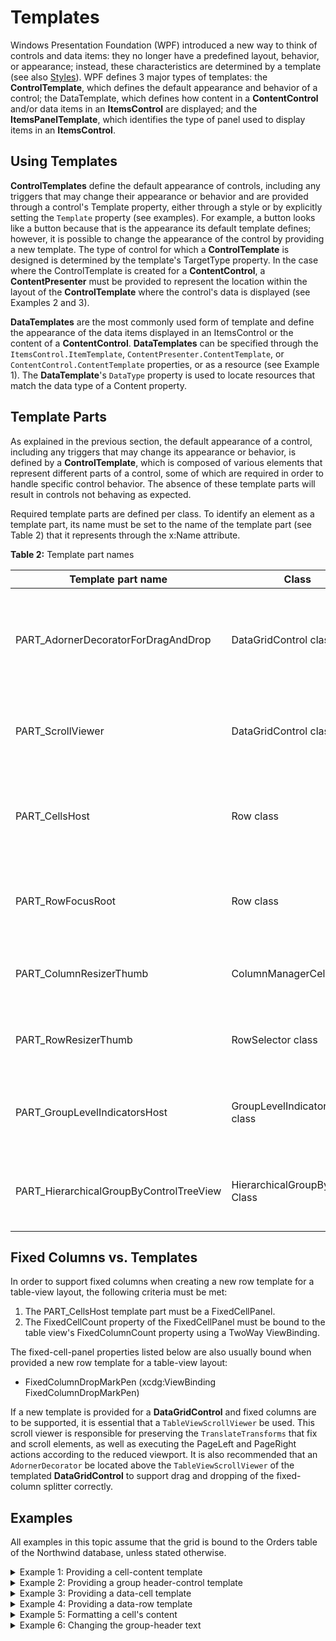 # Templates

Windows Presentation Foundation (WPF) introduced a new way to think of controls and data items: they no longer have a predefined layout, behavior, or appearance; instead, these characteristics are determined by a template (see also [Styles](/docs/datagrid/styles/intro)). WPF defines 3 major types of templates: the **ControlTemplate**, which defines the default appearance and behavior of a control; the DataTemplate, which defines how content in a **ContentControl** and/or data items in an **ItemsControl** are displayed; and the **ItemsPanelTemplate**, which identifies the type of panel used to display items in an **ItemsControl**.

## Using Templates
**ControlTemplates** define the default appearance of controls, including any triggers that may change their appearance or behavior and are provided through a control's Template property, either through a style or by explicitly setting the `Template` property (see examples). For example, a button looks like a button because that is the appearance its default template defines; however, it is possible to change the appearance of the control by providing a new template. The type of control for which a **ControlTemplate** is designed is determined by the template's TargetType property. In the case where the ControlTemplate is created for a **ContentControl**, a **ContentPresenter** must be provided to represent the location within the layout of the **ControlTemplate** where the control's data is displayed (see Examples 2 and 3).

**DataTemplates** are the most commonly used form of template and define the appearance of the data items displayed in an ItemsControl or the content of a **ContentControl**. **DataTemplates** can be specified through the `ItemsControl.ItemTemplate`, `ContentPresenter.ContentTemplate`, or `ContentControl.ContentTemplate` properties, or as a resource (see Example 1). The **DataTemplate**'s `DataType` property is used to locate resources that match the data type of a Content property.

## Template Parts
As explained in the previous section, the default appearance of a control, including any triggers that may change its appearance or behavior, is defined by a **ControlTemplate**, which is composed of various elements that represent different parts of a control, some of which are required in order to handle specific control behavior. The absence of these template parts will result in controls not behaving as expected.

Required template parts are defined per class. To identify an element as a template part, its name must be set to the name of the template part (see Table 2) that it represents through the x:Name attribute.

**Table 2:** Template part names


| Template part name	| Class	| Utilization |
|---------------------|-------|-------------|
| PART_AdornerDecoratorForDragAndDrop	| DataGridControl class	| When providing a new DataGridControl template, a AdornerDecorator named PART_AdornerDecoratorForDragAndDrop must be contained in the ControlTemplate as the ItemsPresenter and/or ScrollViewer's parent. This adorner will take into consideration any RenderTransform applied to a grid. |
| PART_ScrollViewer	| DataGridControl class	| When providing a new DataGridControl template, a ScrollViewer named PART_ScrollViewer should be contained in the ControlTemplate. The rows contained in a grid are contained in the ItemsPanel, which is contained in the viewer. |
| PART_CellsHost	| Row class	| When providing a new Row template (or a template for any class derived from Row), a Panel named PART_CellsHost should be contained in the ControlTemplate. The cells contained in the row that have not been explicitly positioned, will be contained in this panel. |
| PART_RowFocusRoot	| Row class	| When providing a new Row template (or a template for any class derived from Row), a FrameworkElement named PART_RowFocusRoot should be contained in the ControlTemplate to indicate the focus root of the row. |
| PART_ColumnResizerThumb	| ColumnManagerCell class	| When providing a new ColumnManagerCell template, a Thumb named PART_ColumnResizerThumb should be contained in the ControlTemplate to allow columns to be resized. |
| PART_RowResizerThumb	| RowSelector class	| When providing a new RowSelector template, a Thumb named PART_RowResizerThumb should be contained in the ControlTemplate to allow rows to be resized. |
| PART_GroupLevelIndicatorsHost	| GroupLevelIndicatorPane class	| When providing a new GroupLevelIndicatorPane template, a Panel named PART_GroupLevelIndicatorsHost, which will contain the GroupLevelIndicator objects, should be contained in the ControlTemplate. |
| PART_HierarchicalGroupByControlTreeView	| HierarchicalGroupByControl Class	| When providing a new HierarchicalGroupByControl template, a TreeView named PART_HierarchicalGroupByControlTreeView should be contained in the ControlTemplate. |

## Fixed Columns vs. Templates
In order to support fixed columns when creating a new row template for a table-view layout, the following criteria must be met:

1. The PART_CellsHost template part must be a FixedCellPanel.
2. The FixedCellCount property of the FixedCellPanel must be bound to the table view's FixedColumnCount property using a TwoWay ViewBinding.

The fixed-cell-panel properties listed below are also usually bound when provided a new row template for a table-view layout:   

- FixedColumnDropMarkPen (xcdg:ViewBinding FixedColumnDropMarkPen)

If a new template is provided for a **DataGridControl** and fixed columns are to be supported, it is essential that a `TableViewScrollViewer` be used. This scroll viewer is responsible for preserving the `TranslateTransforms` that fix and scroll elements, as well as executing the PageLeft and PageRight actions according to the reduced viewport.  It is also recommended that an `AdornerDecorator` be located above the `TableViewScrollViewer` of the templated **DataGridControl** to support drag and dropping of the fixed-column splitter correctly.

## Examples
All examples in this topic assume that the grid is bound to the Orders table of the Northwind database, unless stated otherwise.

<details>

  <summary>Example 1: Providing a cell-content template</summary>

  The following example demonstrates how to provide a new CellContentTemplate, using property element syntax, for a boolean column that displays a check mark when the cell's value is true, and an "x" when it is false.

  This example assumes that the grid is bound to the Products table of the Northwind database.

  ```xml
    <Grid xmlns:xcdg="http://schemas.xceed.com/wpf/xaml/datagrid">
      <Grid.Resources>
        <xcdg:DataGridCollectionViewSource x:Key="cvs_products"
                                        Source="{Binding Source={x:Static Application.Current},
                                                          Path=Products}"/>
      </Grid.Resources>
      <xcdg:DataGridControl x:Name="ProductsGrid"
                            ItemsSource="{Binding Source={StaticResource cvs_products}}">
          <xcdg:DataGridControl.Columns>
            <xcdg:Column FieldName="Discontinued">
              <xcdg:Column.CellContentTemplate>
                  <DataTemplate>
                    <Image x:Name="img" Source="D:\true.png" Stretch="None" />
                        <DataTemplate.Triggers>
                          <DataTrigger Binding="{Binding}" Value="False">
                            <Setter TargetName="img" Property="Source" Value="D:\false.png" />
                          </DataTrigger>
                        </DataTemplate.Triggers>
                  </DataTemplate>
              </xcdg:Column.CellContentTemplate>
            </xcdg:Column>
          </xcdg:DataGridControl.Columns>
      </xcdg:DataGridControl>
    </Grid>
  ```

</details>

<details>

  <summary>Example 2: Providing a group header-control template</summary>

  The following example demonstrates how to provide, through a style, a new GroupHeaderControl template.

  ```xml
    <Grid xmlns:xcdg="http://schemas.xceed.com/wpf/xaml/datagrid">
      <Grid.Resources>
        <Style TargetType="{x:Type xcdg:GroupHeaderControl}">
          <Setter Property="Template">
            <Setter.Value>
              <ControlTemplate TargetType="{x:Type xcdg:GroupHeaderControl}">
                <Border Background="Orange" BorderThickness="2">
                  <StackPanel Orientation="Horizontal">
                    <CheckBox IsChecked="{Binding RelativeSource={RelativeSource
                                          TemplatedParent}, Path=Group.IsExpanded}"/>
                    <ContentPresenter/>
                  </StackPanel>
                </Border>
              </ControlTemplate>
            </Setter.Value>
          </Setter>
        </Style>
        <xcdg:DataGridCollectionViewSource x:Key="cvs_orders"
                                        Source="{Binding Source={x:Static Application.Current},
                                                          Path=Orders}">
          <xcdg:DataGridCollectionViewSource.GroupDescriptions>
            <xcdg:DataGridGroupDescription PropertyName="ShipCountry"/>
          </xcdg:DataGridCollectionViewSource.GroupDescriptions>
        </xcdg:DataGridCollectionViewSource>
      </Grid.Resources>
      <xcdg:DataGridControl x:Name="OrdersGrid"
                            ItemsSource="{Binding Source={StaticResource cvs_orders}}"/>
    </Grid>
  ```

</details>

<details>

  <summary>Example 3: Providing a data-cell template</summary>

  The following example demonstrates how to provide, through a style, a new ControlTemplate for the DataCells that will display the cells as buttons.

  ```xml
    <Grid xmlns:xcdg="http://schemas.xceed.com/wpf/xaml/datagrid">
      <Grid.Resources>
        <Style TargetType="{x:Type xcdg:DataCell}">
          <Setter Property="Template">
            <Setter.Value>
              <ControlTemplate TargetType="{x:Type xcdg:DataCell}">
                <Button>
                  <Button.Content>
                    <ContentPresenter/>
                  </Button.Content>
                </Button>
              </ControlTemplate>
            </Setter.Value>
          </Setter>
        </Style>
        <xcdg:DataGridCollectionViewSource x:Key="cvs_orders"
                                        Source="{Binding Source={x:Static Application.Current},
                                                          Path=Orders}"/>
      </Grid.Resources>
      <xcdg:DataGridControl x:Name="OrdersGrid"
                            ItemsSource="{Binding Source={StaticResource cvs_orders}}"/>
    </Grid>
  ```

</details>

<details>

  <summary>Example 4: Providing a data-row template</summary>

  The following example demonstrates how to provide, through a style, a new ControlTemplate for DataRow objects. The columns that are contained in the grid will be limited to those specified in the ItemProperties of the DataGridCollectionViewSource.

  This example assumes that the grid is bound to the Employees table of the Northwind database.

  ```xml
    <Grid>
      <Grid.Resources>
        <xcdg:DataGridCollectionViewSource x:Key="cvs_employees"
                                            Source="{Binding Source={x:Static Application.Current},
                                                            Path=Employees}"
                                            AutoCreateItemProperties="False">
          <xcdg:DataGridCollectionViewSource.ItemProperties>
            <xcdg:DataGridItemProperty Name="LastName"/>
            <xcdg:DataGridItemProperty Name="FirstName"/>
            <xcdg:DataGridItemProperty Name="Photo"/>
            <xcdg:DataGridItemProperty Name="Title"/>
            <xcdg:DataGridItemProperty Name="Notes"/>
            <xcdg:DataGridItemProperty Name="EmployeeID"/>
            <xcdg:DataGridItemProperty Name="TitleOfCourtesy"/>
            <xcdg:DataGridItemProperty Name="HireDate"/>
            <xcdg:DataGridItemProperty Name="Extension"/>
          </xcdg:DataGridCollectionViewSource.ItemProperties>
        </xcdg:DataGridCollectionViewSource>
        <ControlTemplate x:Key="titleLessCell"
                          TargetType="xcdg:DataCell">
          <ContentPresenter Content="{xcdg:CellContentBinding}"
                            ContentTemplate="{TemplateBinding ContentTemplate}"
                            ContentTemplateSelector="{TemplateBinding ContentTemplateSelector}"/>
        </ControlTemplate>
        <Style x:Key="customCardViewDataRow"
                TargetType="{x:Type xcdg:DataRow}">
          <Setter Property="Background"
                  Value="Transparent"/>
          <Setter Property="Template">
            <Setter.Value>
              <ControlTemplate TargetType="{x:Type xcdg:DataRow}">
                <Border x:Name="PART_RowFocusRoot"
                        Background="{TemplateBinding Background}"
                        BorderBrush="{TemplateBinding BorderBrush}"
                        BorderThickness="{TemplateBinding BorderThickness}"
                        Padding="{TemplateBinding Padding}">
                  <Grid>
                    <StackPanel>
                      <DockPanel>
                        <!-- The photo is at the left. -->
                        <Grid DockPanel.Dock="Left"
                              Margin="3,4,2,2"
                              MaxWidth="85"
                              MaxHeight="85">
                          <xcdg:DataCell FieldName="Photo"
                                          Template="{StaticResource titleLessCell}"/>
                        </Grid>
                        <StackPanel Margin="8,0,0,0">
                          <StackPanel Orientation="Horizontal">
                            <xcdg:DataCell FieldName="TitleOfCourtesy"
                                            FontSize="16"
                                            Template="{StaticResource titleLessCell}"/>
                            <TextBlock Text=" "/>
                            <xcdg:DataCell FieldName="FirstName"
                                            FontSize="16"
                                            Template="{StaticResource titleLessCell}"/>
                            <TextBlock Text=" "/>
                            <xcdg:DataCell FieldName="LastName"
                                            FontSize="16"
                                            Template="{StaticResource titleLessCell}"/>
                          </StackPanel>
                            <xcdg:DataCell FieldName="Title"
                                          FontSize="14"
                                          Template="{StaticResource titleLessCell}"/>
                            <Border BorderThickness="1"
                                    BorderBrush="#999999"
                                    Margin="0,2,0,2"/>
                              <StackPanel x:Name="PART_CellsHost"
                                          Orientation="Vertical"
                                          Grid.IsSharedSizeScope="True"/>
                        </StackPanel>
                      </DockPanel>
                      <Expander Header="Notes"
                                Padding="5"
                                TextElement.Foreground="{TemplateBinding Foreground}">
                        <xcdg:DataCell FieldName="Notes"
                                        Template="{StaticResource titleLessCell}"/>
                      </Expander>
                    </StackPanel>
                  </Grid>
                </Border>
              </ControlTemplate>
            </Setter.Value>
          </Setter>
          <Setter Property="FocusVisualStyle"
                  Value="{x:Null}"/>
        </Style>
      </Grid.Resources>
      <xcdg:DataGridControl x:Name="OrdersGrid"
                            ItemsSource="{Binding Source={StaticResource cvs_employees}}"
                            ItemContainerStyle="{StaticResource customCardViewDataRow}"
                            View="CardView">
        <xcdg:DataGridControl.Columns>
          <xcdg:Column FieldName="Notes"
                        TextWrapping="Wrap"/>
        </xcdg:DataGridControl.Columns>
      </xcdg:DataGridControl>
    </Grid>
  ```

</details>

<details>

  <summary>Example 5: Formatting a cell's content</summary>

  The following example demonstrates how to format a cell's content to display a numeric value as a currency value. Although it might be tempting to apply the converter to a column's `DisplayMemberBindingInfo`, this is not the recommended location as not only will the cells' content be formatted but the data type of the cells' content will be changed to the converter's.

  ```xml
      <Grid xmlns:xcdg="http://schemas.xceed.com/wpf/xaml/datagrid"
            xmlns:local="clr-namespace:Xceed.Wpf.Documentation">
        <Grid.Resources>
          <xcdg:DataGridCollectionViewSource x:Key="cvs_orderdetails"
                                          Source="{Binding Source={x:Static Application.Current},
                                                            Path=OrderDetails}"/>          
                
          <xcdg:CurrencyConverter x:Key="currencyConverter"/>
          <DataTemplate x:Key="currency_celltemplate">
            <TextBlock Text="{Binding Converter={StaticResource currencyConverter}}"/>
          </DataTemplate>
        </Grid.Resources>
        <xcdg:DataGridControl x:Name="OrderDetailGrid"
                              ItemsSource="{Binding Source={StaticResource cvs_orderdetails}}">
          <xcdg:DataGridControl.Columns>
            <xcdg:Column FieldName="UnitPrice"
                        CellContentTemplate="{StaticResource currency_celltemplate}"/>
          </xcdg:DataGridControl.Columns>
        </xcdg:DataGridControl>
      </Grid>
  ```

</details>

<details>

  <summary>Example 6: Changing the group-header text</summary>

  The following example demonstrates how to change the information displayed in each `GroupHeaderControl` by creating an implicit **DataTemplate** targeting the Group data type.

  ```xml
      <Grid>
        <Grid.Resources>
          <xcdg:DataGridCollectionViewSource x:Key="cvs_orders"
                                            Source="{Binding Source={x:Static Application.Current},
                                                              Path=Orders}">
            <xcdg:DataGridCollectionViewSource.GroupDescriptions>
              <xcdg:DataGridGroupDescription PropertyName="ShipCountry"/>
            </xcdg:DataGridCollectionViewSource.GroupDescriptions>
          </xcdg:DataGridCollectionViewSource>
          <DataTemplate DataType="{x:Type xcdg:Group}">
            <StackPanel Orientation="Horizontal">
              <TextBlock Text="The "/>
              <TextBlock Text="{Binding Value}"/>
              <TextBlock Text=" group contains "/>
              <TextBlock Text="{Binding Items.Count}"/>
              <TextBlock Text=" items."/>
            </StackPanel>
          </DataTemplate>
        </Grid.Resources>
        <xcdg:DataGridControl x:Name="OrdersGrid"
                              ItemsSource="{Binding Source={StaticResource cvs_orders}}"/>
      </Grid>
  ```

</details>